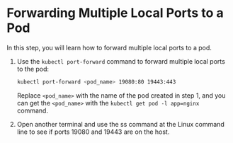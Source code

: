 # Forwarding Multiple Local Ports to a Pod

In this step, you will learn how to forward multiple local ports to a pod.

1. Use the `kubectl port-forward` command to forward multiple local ports to the pod:

   ```bash
   kubectl port-forward <pod_name> 19080:80 19443:443
   ```

   Replace `<pod_name>` with the name of the pod created in step 1, and you can get the `<pod_name>` with the `kubectl get pod -l app=nginx` command.

2. Open another terminal and use the ss command at the Linux command line to see if ports 19080 and 19443 are on the host.


